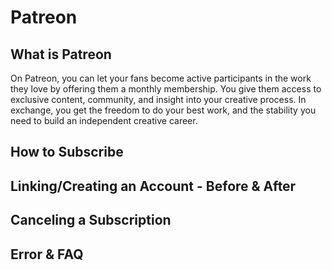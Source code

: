 # Patreon

## What is Patreon

On Patreon, you can let your fans become active participants in the work they love by offering them a monthly membership. You give them access to exclusive content, community, and insight into your creative process. In exchange, you get the freedom to do your best work, and the stability you need to build an independent creative career.



## How to Subscribe



## Linking/Creating an Account - Before & After



## Canceling a Subscription



## Error & FAQ
